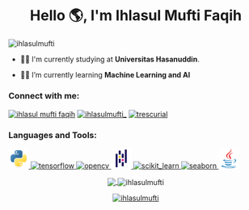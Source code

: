 <h1 align="center">Hello 🌎, I'm Ihlasul Mufti Faqih</h1>
<p align="left"> <img src="https://komarev.com/ghpvc/?username=ihlasulmufti&label=Profile%20views&color=0e75b6&style=flat" alt="ihlasulmufti" /> </p>

- 👨‍💻 I'm currently studying at **Universitas Hasanuddin**.

- 🐱‍👓 I’m currently learning **Machine Learning and AI**

<h3 align="left">Connect with me:</h3>
<p align="left">
<a href="https://linkedin.com/in/ihlasul-mufti-faqih" target="blank"><img align="center" src="https://raw.githubusercontent.com/rahuldkjain/github-profile-readme-generator/master/src/images/icons/Social/linked-in-alt.svg" alt="ihlasul mufti faqih" height="30" width="40" /></a>
<a href="https://instagram.com/ihlasulmufti_" target="blank"><img align="center" src="https://raw.githubusercontent.com/rahuldkjain/github-profile-readme-generator/master/src/images/icons/Social/instagram.svg" alt="ihlasulmufti_" height="30" width="40" /></a>
<a href="https://discord.gg/540766439335002112" target="blank"><img align="center" src="https://raw.githubusercontent.com/rahuldkjain/github-profile-readme-generator/master/src/images/icons/Social/discord.svg" alt="trescurial" height="30" width="40" /></a>
</p>

<h3 align="left">Languages and Tools:</h3>
<p align="left"> 
  <a href="https://www.python.org" target="_blank" rel="noreferrer"> <img src="https://raw.githubusercontent.com/devicons/devicon/master/icons/python/python-original.svg" alt="python" width="40" height="40"/> </a> 
  <a href="https://www.tensorflow.org" target="_blank" rel="noreferrer"> <img src="https://www.vectorlogo.zone/logos/tensorflow/tensorflow-icon.svg" alt="tensorflow" width="40" height="40"/> </a>
  <a href="https://opencv.org/" target="_blank" rel="noreferrer"> <img src="https://www.vectorlogo.zone/logos/opencv/opencv-icon.svg" alt="opencv" width="40" height="40"/> </a> 
  <a href="https://pandas.pydata.org/" target="_blank" rel="noreferrer"> <img src="https://raw.githubusercontent.com/devicons/devicon/2ae2a900d2f041da66e950e4d48052658d850630/icons/pandas/pandas-original.svg" alt="pandas" width="40" height="40"/> </a> 
  <a href="https://scikit-learn.org/" target="_blank" rel="noreferrer"> <img src="https://upload.wikimedia.org/wikipedia/commons/0/05/Scikit_learn_logo_small.svg" alt="scikit_learn" width="40" height="40"/> </a> 
  <a href="https://seaborn.pydata.org/" target="_blank" rel="noreferrer"> <img src="https://seaborn.pydata.org/_images/logo-mark-lightbg.svg" alt="seaborn" width="40" height="40"/> </a>
  <a href="https://www.java.com" target="_blank" rel="noreferrer"> <img src="https://raw.githubusercontent.com/devicons/devicon/master/icons/java/java-original.svg" alt="java" width="40" height="40"/> </a> 
</p>

<p align="center">
  <a href="https://github.com/anuraghazra/github-readme-stats">
    <img height=150 align="center" 
      src="https://github-readme-stats.vercel.app/api?username=IhlasulMufti&show=reviews,prs_merged_percentage&show_icon=true&hide=prs&card_width=50px&custom_title=My+Github+Stats&include_all_commits=true" />
  </a>
  <a><img height=150 align="center" src="https://github-readme-streak-stats.herokuapp.com/?user=ihlasulmufti" alt="ihlasulmufti" /></a>
 </p>

<p align="center">
  <a href="https://github.com/ryo-ma/github-profile-trophy"><img height=84 src="https://github-profile-trophy.vercel.app/?username=ihlasulmufti&row=1" alt="ihlasulmufti" /></a>
</p>
